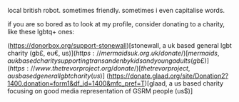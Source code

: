 local british robot. sometimes friendly. sometimes i even capitalise words.


if you are so bored as to look at my profile, consider donating to a charity, like these lgbtq+ ones:

(https://donorbox.org/support-stonewall)[stonewall, a uk based general lgbt charity (gb£, eu€, us$)]
(https://mermaidsuk.org.uk/donate/)[mermaids, a uk based charity supporting trans and enby kids and young adults (gb£)]
(https://www.thetrevorproject.org/donate/)[the trevor project, a us based general lgbt charity (us$)]
(https://donate.glaad.org/site/Donation2?1400.donation=form1&df_id=1400&mfc_pref=T)[glaad, a us based charity focusing on good media representation of GSRM people (us$)]
